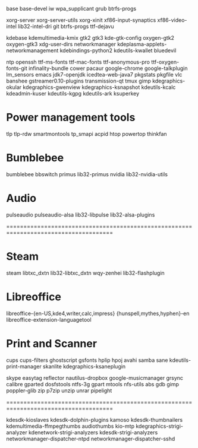 base base-devel iw wpa_supplicant grub btrfs-progs

xorg-server xorg-server-utils xorg-xinit xf86-input-synaptics xf86-video-intel lib32-intel-dri git btrfs-progs ttf-dejavu

kdebase kdemultimedia-kmix gtk2 gtk3 kde-gtk-config oxygen-gtk2 oxygen-gtk3 xdg-user-dirs networkmanager kdeplasma-applets-networkmanagement kdebindings-python2 kdeutils-kwallet bluedevil

ntp openssh ttf-ms-fonts ttf-mac-fonts ttf-anonymous-pro ttf-oxygen-fonts-git infinality-bundle cower pacaur google-chrome google-talkplugin lm_sensors emacs jdk7-openjdk icedtea-web-java7 pkgstats pkgfile vlc banshee gstreamer0.10-plugins transmission-qt tmux gimp kdegraphics-okular kdegraphics-gwenview kdegraphics-ksnapshot kdeutils-kcalc kdeadmin-kuser kdeutils-kgpg kdeutils-ark ksuperkey

# Power management tools
tlp tlp-rdw smartmontools tp_smapi acpid htop powertop thinkfan

# Bumblebee
bumblebee bbswitch primus lib32-primus nvidia lib32-nvidia-utils

# Audio
pulseaudio pulseaudio-alsa lib32-libpulse lib32-alsa-plugins

=====================================================================================




# Steam
steam libtxc_dxtn lib32-libtxc_dxtn wqy-zenhei lib32-flashplugin

# Libreoffice
libreoffice-{en-US,kde4,writer,calc,impress} {hunspell,mythes,hyphen}-en libreoffice-extension-languagetool

# Print and Scanner
cups cups-filters ghostscript gsfonts hplip hpoj avahi samba sane kdeutils-print-manager skanlite kdegraphics-ksaneplugin

skype easytag reflector nautilus-dropbox google-musicmanager grsync calibre gparted dosfstools ntfs-3g gpart mtools nfs-utils abs gdb gimp poppler-glib zip p7zip unzip unrar pipelight

=====================================================================================

kdesdk-kioslaves kdesdk-dolphin-plugins kamoso kdesdk-thumbnailers kdemultimedia-ffmpegthumbs audiothumbs kio-mtp kdegraphics-strigi-analyzer kdenetwork-strigi-analyzers kdesdk-strigi-analyzers networkmanager-dispatcher-ntpd networkmanager-dispatcher-sshd